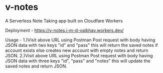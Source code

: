 # v-notes
A Serverless Note Taking app built on Cloudfare Workers

Deployment - https://v-notes.i-m-d-vaibhav.workers.dev/

Usage - 
  1.)Visit above URL using Postman Post request with body having JSON data with two keys "id" and "pass" this will return the saved notes if account exists else creates new account with empty notes and return JSON.
  2.)Visit above URL using Postman Post request with body having JSON data with three keys "id", "pass" and "notes" this will update the saved notes and return JSON.

